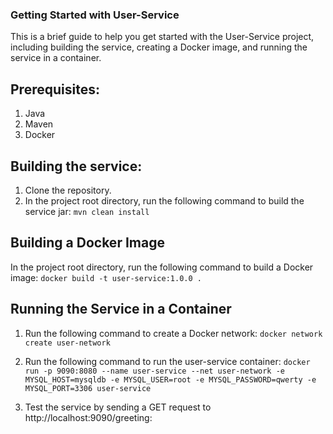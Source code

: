### Getting Started with User-Service
This is a brief guide to help you get started with the User-Service project, including building the service, creating a Docker image, and running the service in a container.
## Prerequisites:
1. Java
2. Maven
3. Docker
## Building the service:
1. Clone the repository.
2. In the project root directory, run the following command to build the service jar:
        `mvn clean install`
## Building a Docker Image
In the project root directory, run the following command to build a Docker image:
`docker build -t user-service:1.0.0 .`
## Running the Service in a Container
1. Run the following command to create a Docker network:
   `docker network create user-network`

2. Run the following command to run the user-service container:
   `docker run -p 9090:8080 --name user-service --net user-network -e MYSQL_HOST=mysqldb -e MYSQL_USER=root -e MYSQL_PASSWORD=qwerty -e MYSQL_PORT=3306 user-service`
3. Test the service by sending a GET request to http://localhost:9090/greeting:
